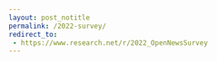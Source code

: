```yaml
---
layout: post_notitle
permalink: /2022-survey/
redirect_to:
 - https://www.research.net/r/2022_OpenNewsSurvey
---
```


